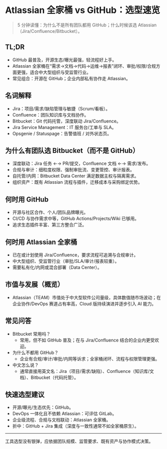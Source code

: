 # Atlassian 全家桶 vs GitHub：选型速览

> 5 分钟读懂：为什么不是所有团队都用 GitHub；什么时候该选 Atlassian（Jira/Confluence/Bitbucket）。

## TL;DR
- GitHub 最普及，开源生态/曝光最强，轻流程好上手。
- Atlassian 全家桶在“需求→文档→代码→运维→报表”闭环、审批/权限/合规方面更强，适合中大型组织与受监管行业。
- 常见组合：开源在 GitHub；企业内部私有协作走 Atlassian。

## 名词解释
- Jira：项目/需求/缺陷管理与敏捷（Scrum/看板）。
- Confluence：团队知识库与文档协作。
- Bitbucket：Git 代码托管，深度联动 Jira/Confluence。
- Jira Service Management：IT 服务台/工单与 SLA。
- Opsgenie / Statuspage：告警值班 / 对外状态页。

## 为什么有团队选 Bitbucket（而不是 GitHub）
- 深度联动：Jira 任务 ←→ PR/提交，Confluence 文档 ←→ 需求/发布。
- 合规与审计：细粒度权限、强制审批流、变更管控、审计报表。
- 自托管/内网：Bitbucket Data Center 满足数据主权与隔离需求。
- 组织资产：既有 Atlassian 流程与插件，迁移成本与采购绑定优势。

## 何时用 GitHub
- 开源与社区合作、个人/团队品牌曝光。
- CI/CD 与协作需求中等，GitHub Actions/Projects/Wiki 已够用。
- 追求生态插件丰富、第三方整合广泛。

## 何时用 Atlassian 全家桶
- 已在或计划使用 Jira/Confluence，要求流程可追溯与合规审计。
- 中大型组织、受监管行业（审批/SLA/审计/报表较重）。
- 需要私有化/内网或混合部署（Data Center）。

## 市值与发展（概览）
- Atlassian（TEAM）市值处于中大型软件公司量级，具体数值随市场波动；在企业协作/DevOps 赛道占有率高，Cloud 版持续演进并逐步引入 AI 能力。

## 常见问答
- Bitbucket 常用吗？
  - 常用，但不如 GitHub 普及；在与 Jira/Confluence 结合的企业内更受欢迎。
- 为什么不都用 GitHub？
  - 企业有合规/审计/审批/内网等诉求；全家桶闭环、流程与权限管理更强。
- 中文怎么说？
  - 通常直接用英文名：Jira（项目/需求/缺陷）、Confluence（知识库/文档）、Bitbucket（代码托管）。

## 快速选型建议
- 开源/曝光/生态优先：GitHub。
- DevOps 一体化且不依赖 Atlassian：可评估 GitLab。
- 企业级流程、合规与文档联动：Atlassian 全家桶。
- 折中：GitHub + Jira 集成（深度与一致性通常不如全家桶原生）。

---
工具选型没有银弹，应依据团队规模、监管要求、既有资产与协作模式决策。

